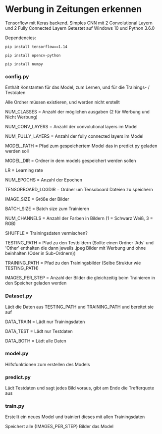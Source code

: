 <h1>Werbung in Zeitungen erkennen</h1>


Tensorflow mit Keras backend. Simples CNN mit 2 Convolutional Layern und 2 Fully Connected Layern
Getestet auf Windows 10 und Python 3.6.0

Dependencies:

    pip install tensorflow==1.14
  
    pip install opencv-python
  
    pip install numpy

<h3>config.py</h3>

Enthält Konstanten für das Model, zum Lernen, und für die Trainings- / Testdaten

Alle Ordner müssen existieren, und werden nicht erstellt

NUM_CLASSES = Anzahl der möglichen ausgaben (2 für Werbung und Nicht Werbung)

NUM_CONV_LAYERS = Anzahl der convolutional layers im Model

NUM_FULLY_LAYERS = Anzahl der fully connected layers im Model

MODEL_PATH = Pfad zum gespeichertem Model das in predict.py geladen werden soll

MODEL_DIR = Ordner in dem models gespeichert werden sollen


LR = Learning rate

NUM_EPOCHS = Anzahl der Epochen

TENSORBOARD_LOGDIR = Ordner um Tensoboard Dateien zu speichern


IMAGE_SIZE = Größe der Bilder

BATCH_SIZE = Batch size zum Trainieren

NUM_CHANNELS = Anzahl der Farben in Bildern (1 = Schwarz Weiß, 3 = RGB)

SHUFFLE = Trainingsdaten vermischen?

TESTING_PATH = Pfad zu den Testbildern (Sollte einen Ordner 'Ads' und 'Other' enthalten die dann jeweils .jpeg Bilder mit Werbung und ohne beinhalten (Oder in Sub-Ordnern))

TRAINING_PATH = Pfad zu den Trainingsbilder (Selbe Struktur wie TESTING_PATH)

IMAGES_PER_STEP = Anzahl der Bilder die gleichzeitig beim Trainieren in den Speicher geladen werden


<h3>Dataset.py</h3>

Lädt die Daten aus TESTING_PATH und TRAINING_PATH und bereitet sie auf

DATA_TRAIN = Lädt nur Trainingsdaten

DATA_TEST = Lädt nur Testdaten

DATA_BOTH = Lädt alle Daten


<h3>model.py</h3>

Hilfsfunktionen zum erstellen des Models


<h3>predict.py</h3>

Lädt Testdaten und sagt jedes Bild voraus, gibt am Ende die Trefferquote aus


<h3>train.py</h3>

Erstellt ein neues Model und trainiert dieses mit allen Trainingsdaten

Speichert alle {IMAGES_PER_STEP} Bilder das Model

